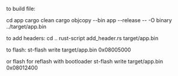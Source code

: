 to build file:

cd app
cargo clean
cargo objcopy --bin app --release -- -O binary ../target/app.bin

to add headers:
cd ..
rust-script add_header.rs target/app.bin

to flash:
st-flash write target/app.bin 0x08005000

or flash for reflash with bootloader
st-flash write target/app.bin 0x08012400
